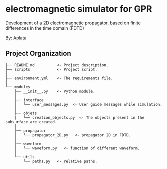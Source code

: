 # electromagnetic simulator for GPR

Development of a 2D electromagnetic propagator, based on finite differences in the time domain (FDTD)

By: Aplata

## Project Organization

    ├── README.md          <- Project description.
    ├── scripts            <- Project script.
    │
    ├── environment.yml    <- The requirements file.
    │
    └── modules             
        ├── __init__.py    <- Python module.
        │
        ├── interface          
        │   └── user_messages.py  <- User guide messages while simulation.
        │
        ├── objets          
        |   └── creation_objects.py  <- The objects present in the subsurface are created.
        │
        ├── propagator      
        │   └── propagator_2D.py   <- propagator 2D in FDTD.
        │
        ├── waveform      
        │   └── waveform.py   <- function of different waveform.
        │
        └── utils          
            └── paths.py   <- relative paths.
        
         



        